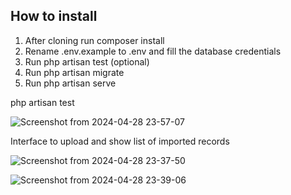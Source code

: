 ## How to install

1. After cloning run composer install
2. Rename .env.example to .env and fill the database credentials
3. Run php artisan test (optional)
4. Run php artisan migrate
5. Run php artisan serve


php artisan test


![Screenshot from 2024-04-28 23-57-07](https://github.com/osaprog/homeowners/assets/7841525/d0db7b7d-aa42-49dc-b958-41c0f91bc22f)



Interface to upload and show list of imported records

![Screenshot from 2024-04-28 23-37-50](https://github.com/osaprog/homeowners/assets/7841525/297c84b8-1c00-407c-a948-8de0d401a3df)




![Screenshot from 2024-04-28 23-39-06](https://github.com/osaprog/homeowners/assets/7841525/83e72b4b-641b-4619-92f2-7c6f3dac2579)

